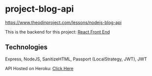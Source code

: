 # project-blog-api

https://www.theodinproject.com/lessons/nodejs-blog-api

This is the backend for this project: [React Front End](https://github.com/ericchi00/blog-frontend)

## Technologies

Express, NodeJS, SanitizeHTML, Passport (LocalStrategy, JWT), JWT


API Hosted on Heroku: [Click Here](https://api-only-backend-blog-react.herokuapp.com/)
